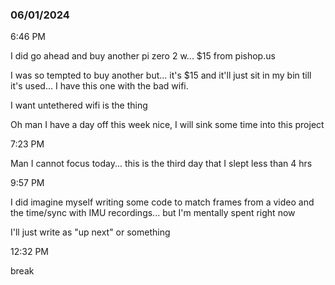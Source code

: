 ### 06/01/2024

6:46 PM

I did go ahead and buy another pi zero 2 w... $15 from pishop.us

I was so tempted to buy another but... it's $15 and it'll just sit in my bin till it's used... I have this one with the bad wifi.

I want untethered wifi is the thing

Oh man I have a day off this week nice, I will sink some time into this project

7:23 PM

Man I cannot focus today... this is the third day that I slept less than 4 hrs

9:57 PM

I did imagine myself writing some code to match frames from a video and the time/sync with IMU recordings... but I'm mentally spent right now

I'll just write as "up next" or something

12:32 PM

break

